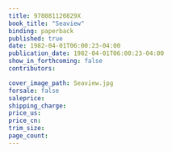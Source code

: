 ```yaml
---
title: 978081120829X
book_title: "Seaview"
binding: paperback
published: true
date: 1982-04-01T06:00:23-04:00
publication_date: 1982-04-01T06:00:23-04:00
show_in_forthcoming: false
contributors:

cover_image_path: Seaview.jpg
forsale: false
saleprice:
shipping_charge:
price_us:
price_cn:
trim_size:
page_count:
---
```


